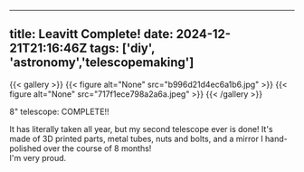 
---
title: Leavitt Complete!
date: 2024-12-21T21:16:46Z
tags: ['diy', 'astronomy','telescopemaking']
---

{{< gallery >}}
{{< figure alt="None" src="b996d21d4ec6a1b6.jpg" >}}
{{< figure alt="None" src="717f1ece798a2a6a.jpeg" >}}
{{< /gallery >}}

8" telescope: COMPLETE!!

It has literally taken all year, but my second telescope ever is done! It's made of 3D printed parts, metal tubes, nuts and bolts, and a mirror I hand-polished over the course of 8 months! <br /> I'm very proud.
